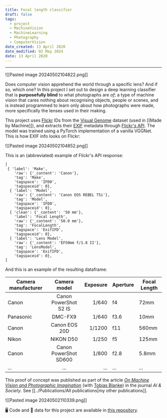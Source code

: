 ```yaml
---
title: Focal length classifier
draft: false
tags:
  - project
  - MachineVision
  - MachineLearning
  - Photography
  - ComputerVision
date_created: 13 April 2020
date_modified: 02 May 2024
date: 13 April 2020
---
```

---

![[Pasted image 20240502104822.png]]

Does computer vision apprehend the world through a specific lens? And if so, which one? In this project I set out to design a deep learning classifier that is **purposefully blind** to what photographs are _of_; a type of machine vision that cares nothing about recognising objects, people or scenes, and is instead programmed to learn only about how photographs were made, more specifically the lenses used in their making.

This project uses [Flickr](https://www.flickr.com/ "Flickr Homepage") IDs from the [Visual Genome](https://visualgenome.org/ "Visual Genome Homepage") dataset (used in [[Made by Machine]]), and extracts their [EXIF](https://en.wikipedia.org/wiki/Exif/ "What is EXIF?") metadata through [Flickr's API](https://github.com/alexis-mignon/python-flickr-api/). The model was trained using a PyTorch implementation of a vanilla VGGNet. This is how EXIF info looks on Flickr:

![[Pasted image 20240502104852.png]]

This is an (abbreviated) example of Flickr's API response:

```
[
 { 'label': 'Make',
    'raw': {'_content': 'Canon'},
    'tag': 'Make',
    'tagspace': 'IFD0',
    'tagspaceid': 0},
  { 'label': 'Model',
    'raw': {'_content': 'Canon EOS REBEL T5i'},
    'tag': 'Model',
    'tagspace': 'IFD0',
    'tagspaceid': 0},
  { 'clean': {'_content': '50 mm'},
    'label': 'Focal Length',
    'raw': {'_content': '50.0 mm'},
    'tag': 'FocalLength',
    'tagspace': 'ExifIFD',
    'tagspaceid': 0},
  { 'label': 'Lens Model',
    'raw': {'_content': 'EF50mm f/1.8 II'},
    'tag': 'LensModel',
    'tagspace': 'ExifIFD',
    'tagspaceid': 0},
]
```

And this is an example of the resulting dataframe:

|Camera manufacturer|Camera model|Exposure|Aperture|Focal Length|
|---|:-:|--:|---|---|
|Canon|Canon PowerShot S2 IS|1/640|f4|72mm|
|Panasonic|DMC-FX9|1/640|f3.6|10mm|
|Canon|Canon EOS 20D|1/1200|f11|560mm|
|Nikon|NIKON D50|1/250|f5|125mm|
|Canon|Canon PowerShot SD600|1/800|f2.8|5.8mm|
|...|...|...|...|...|

This proof of concept was published as part of the article [_On Machine Vision and Photographic Imagination_](https://link.springer.com/article/10.1007/s00146-020-01091-y) (with [Tobias Blanke](https://www.uva.nl/en/profile/b/l/t.blanke/t.blanke.html)) in the journal _AI & Society_. 
See [[../Publications/All publications|my other publications]].

![[Pasted image 20240502110339.png]]

🖥️ Code and 💾 data for this project are available in [this repository](https://gitlab.com/chavezheras/shape_of_computervision).